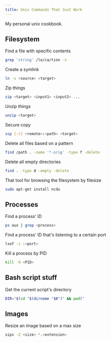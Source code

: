 ```yaml
---
title: Unix Commands That Just Work
---
```


My personal unix cookbook.

## Filesystem

Find a file with specific contents
```bash
grep 'string' /lo/ca/tion -s
```

Create a symlink
```bash
ln -s <source> <target>
```

Zip things
```bash
zip <target> <input1> <input2> ...
```

Unzip things
```bash
unzip <target>
```

Secure copy
```bash
scp [-r] <remote>:<path> <target>
```

Delete all files based on a pattern
```bash
find /path . -name '*.orig' -type f -delete
```

Delete all empty directories
```bash
find . -type d -empty -delete
```

That tool for browsing the filesystem by filesize
```bash
sudo apt-get install ncdu
```

## Processes

Find a process' ID
```bash
ps aux | grep <process>
```

Find a process' ID that's listening to a certain port
```bash
lsof -i :<port>
```

Kill a process by PID
```bash
kill -9 <PID>
```

## Bash script stuff

Get the current script's directory
```bash
DIR="$(cd "$(dirname "$0")" && pwd)"
```

## Images

Resize an image based on a max size
```bash
sips -Z <size> *.<extension>
```
